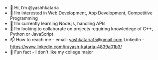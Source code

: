 - 👋 Hi, I’m @yashhkataria
- 👀 I’m interested in Web Development, App Development, Competitive Programming
- 🌱 I’m currently learning Node.js, handling APIs
- 💞️ I’m looking to collaborate on projects requiring knowledege of C++, Python or JavaScript
- 📫 How to reach me - email: yashkataria15@gmail.com LinkedIn - https://www.linkedin.com/in/yash-kataria-4839a01b3/
- 🤖 Fun fact - I don't like my college major

<!---
yashhkataria/yashhkataria is a ✨ special ✨ repository because its `README.md` (this file) appears on your GitHub profile.
You can click the Preview link to take a look at your changes.
--->
